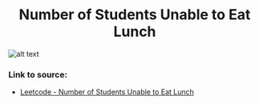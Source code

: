 <h1 align="center">Number of Students Unable to Eat Lunch</h1>

![alt text](https://images2.imgbox.com/99/f8/q0nnXYNI_o.png?raw=true)

### Link to source: 
- <a href="https://leetcode.com/problems/number-of-students-unable-to-eat-lunch/">Leetcode - Number of Students Unable to Eat Lunch</a>

